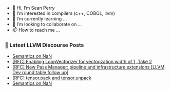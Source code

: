 - 👋 Hi, I’m Sean Perry
- 👀 I’m interested in compilers (c++, COBOL, llvm)
- 🌱 I’m currently learning ...
- 💞️ I’m looking to collaborate on ...
- 📫 How to reach me ...

<!---
s66perry/s66perry is a ✨ special ✨ repository because its `README.md` (this file) appears on your GitHub profile.
You can click the Preview link to take a look at your changes.
--->
### 📕 Latest LLVM Discourse Posts

<!-- DISCOURSE-LLVM:START -->
- [Semantics on NaN](https://discourse.llvm.org/t/semantics-on-nan/66729#post_5)
- [[RFC] Enabling LoopVectorizer for vectorization width of 1, Take 2](https://discourse.llvm.org/t/rfc-enabling-loopvectorizer-for-vectorization-width-of-1-take-2/65985#post_4)
- [[RFC] New Pass Manager: pipeline and infrastructure extensions [LLVM Dev round table follow up]](https://discourse.llvm.org/t/rfc-new-pass-manager-pipeline-and-infrastructure-extensions-llvm-dev-round-table-follow-up/66736#post_1)
- [[RFC] tensor.pack and tensor.unpack](https://discourse.llvm.org/t/rfc-tensor-pack-and-tensor-unpack/66408#post_19)
- [Semantics on NaN](https://discourse.llvm.org/t/semantics-on-nan/66729#post_4)
<!-- DISCOURSE-LLVM:END -->
